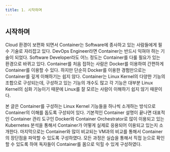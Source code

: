 ```yaml
---
title: 1. 시작하며
---
```


## 시작하며

Cloud 환경이 보편화 되면서 Container는 Software에 종사하고 있는 사람들에게 필수 기술로 자리잡고 있다. DevOps Engineer라면 Container는 반드시 익혀야 하는 기술이 되었다. Software Developer라도 어느 정도는 Container를 다룰 필요가 있는 환경으로 바뀌고 있다. Container를 처음 접하는 사람은 Docker를 이용하여 간편하게 Container를 이용할 수 있다. 하지만 단순히 Docker를 이용한 경험만으로는 Container를 깊게 이해하기는 쉽지 않다. Container는 Linux Kernel의 다양한 기능의 조합으로 구성되는데, 구성하고 있는 기능의 개수도 많고 각 기능은 대부분 Linux Kernel의 심화 기능이기 때문에 Linux를 잘 모르는 사람이 이해하기 쉽지 않기 때문이다.

본 글은 Container를 구성하는 Linux Kernel 기능들을 하나씩 소개하는 방식으로 Container의 이해를 돕도록 구성되어 있다. 기본적인 Container 설명이 끝나면 대표적인 Container 관리 도구인 Docker와 Container Orchestrator로 많이 이용되고 있는 Kubernetes 분석을 통해서 Container가 어떻게 실제로 응용되어 이용되고 있는지 소개한다. 마지막으로는 Container와 많이 비교되는 VM과의 비교를 통해서 Container의 장단점을 파악할 수 있도록 구성하였다. 모든 과정은 실습을 통해서 직접 눈으로 확인할 수 있도록 하여 독자들이 Container를 몸으로 익힐 수 있게 구성하였다.